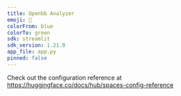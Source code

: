 ```yaml
---
title: Openbb Analyzer
emoji: 🏢
colorFrom: blue
colorTo: green
sdk: streamlit
sdk_version: 1.21.0
app_file: app.py
pinned: false
---
```


Check out the configuration reference at https://huggingface.co/docs/hub/spaces-config-reference
